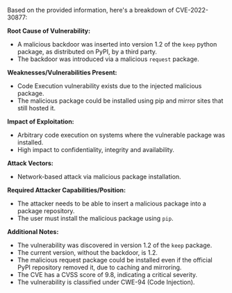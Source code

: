 Based on the provided information, here's a breakdown of CVE-2022-30877:

**Root Cause of Vulnerability:**
- A malicious backdoor was inserted into version 1.2 of the `keep` python package, as distributed on PyPI, by a third party.
- The backdoor was introduced via a malicious `request` package.

**Weaknesses/Vulnerabilities Present:**
- Code Execution vulnerability exists due to the injected malicious package.
- The malicious package could be installed using pip and mirror sites that still hosted it.

**Impact of Exploitation:**
- Arbitrary code execution on systems where the vulnerable package was installed.
- High impact to confidentiality, integrity and availability.

**Attack Vectors:**
- Network-based attack via malicious package installation.

**Required Attacker Capabilities/Position:**
- The attacker needs to be able to insert a malicious package into a package repository.
- The user must install the malicious package using `pip`.

**Additional Notes:**
- The vulnerability was discovered in version 1.2 of the `keep` package.
- The current version, without the backdoor, is 1.2.
- The malicious request package could be installed even if the official PyPI repository removed it, due to caching and mirroring.
- The CVE has a CVSS score of 9.8, indicating a critical severity.
- The vulnerability is classified under CWE-94 (Code Injection).
